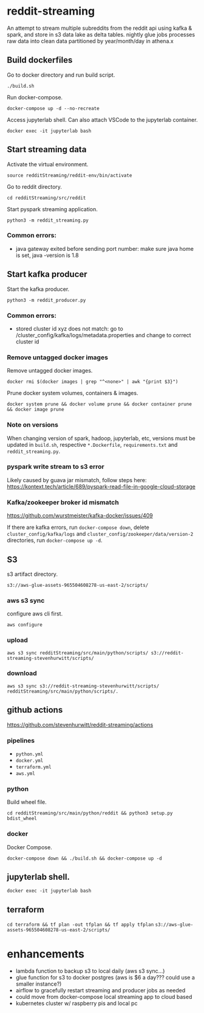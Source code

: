 # reddit-streaming

An attempt to stream multiple subreddits from the reddit api using kafka & spark, and store in s3 data lake as delta tables. nightly glue jobs processes raw data into clean data partitioned by year/month/day in athena.x


## Build dockerfiles

Go to docker directory and run build script.

`./build.sh`

Run docker-compose.

`docker-compose up -d --no-recreate`

Access jupyterlab shell. Can also attach VSCode to the jupyterlab container.

`docker exec -it jupyterlab bash`


## Start streaming data

Activate the virtual environment.

`source redditStreaming/reddit-env/bin/activate`

Go to reddit directory.

`cd redditStreaming/src/reddit`

Start pyspark streaming application.

`python3 -m reddit_streaming.py`


### Common errors:

- java gateway exited before sending port number: make sure java home is set, java -version is 1.8


## Start kafka producer

Start the kafka producer.

`python3 -m reddit_producer.py`


### Common errors:

- stored cluster id xyz does not match: go to /cluster_config/kafka/logs/metadata.properties and change to correct cluster id


### Remove untagged docker images

Remove untagged docker images.

`docker rmi $(docker images | grep "^<none>" | awk "{print $3}")`

Prune docker system volumes, containers & images.

`docker system prune && docker volume prune && docker container prune && docker image prune`


### Note on versions

When changing version of spark, hadoop, jupyterlab, etc, versions must be updated in `build.sh`, respective `*.Dockerfile`, `requirements.txt` and `reddit_streaming.py`.


### pyspark write stream to s3 error

Likely caused by guava jar mismatch, follow steps here: https://kontext.tech/article/689/pyspark-read-file-in-google-cloud-storage


### Kafka/zookeeper broker id mismatch

https://github.com/wurstmeister/kafka-docker/issues/409

If there are kafka errors, run `docker-compose down`, delete `cluster_config/kafka/logs` and `cluster_config/zookeeper/data/version-2` directories, run `docker-compose up -d`.


## S3

s3 artifact directory.

`s3://aws-glue-assets-965504608278-us-east-2/scripts/`


### aws s3 sync

configure aws cli first.

`aws configure`


### upload

`aws s3 sync redditStreaming/src/main/python/scripts/ s3://reddit-streaming-stevenhurwitt/scripts/`


### download

`aws s3 sync s3://reddit-streaming-stevenhurwitt/scripts/ redditStreaming/src/main/python/scripts/.`


## github actions

https://github.com/stevenhurwitt/reddit-streaming/actions


### pipelines

- `python.yml`
- `docker.yml`
- `terraform.yml`
- `aws.yml`


### python

Build wheel file.

`cd redditStreaming/src/main/python/reddit && python3 setup.py bdist_wheel`


### docker

Docker Compose.

`docker-compose down && ./build.sh && docker-compose up -d`


## jupyterlab shell.

`docker exec -it jupyterlab bash`


## terraform

`cd terraform && tf plan -out tfplan && tf apply tfplan`
`s3://aws-glue-assets-965504608278-us-east-2/scripts/`

# enhancements

- lambda function to backup s3 to local daily (aws s3 sync...)
- glue function for s3 to docker postgres (aws is $6 a day??? could use a smaller instance?)
- airflow to gracefully restart streaming and producer jobs as needed
- could move from docker-compose local streaming app to cloud based
- kubernetes cluster w/ raspberry pis and local pc
